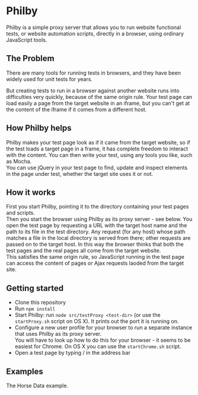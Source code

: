 Philby
======

Philby is a simple proxy server that allows you to run website functional tests, or website automation scripts, directly in a browser, using ordinary JavaScript tools.

The Problem
-----------

There are many tools for running tests in browsers, and they have been widely used for unit tests for years.

But creating tests to run in a browser against another website runs into difficulties very quickly, because of the same origin rule.
Your test page can load easily a page from the target website in an iframe, but you can't get at the content of the iframe if it comes from a different host.

How Philby helps
----------------

Philby makes your test page look as if it came from the target website, so if the test loads a target page in a frame, it has complete freedom to interact with the content.
You can then write your test, using any tools you like, such as Mocha.  
You can use jQuery in your test page to find, update and inspect elements in the page under test, whether the target site uses it or not.

How it works
------------

First you start Philby, pointing it to the directory containing your test pages and scripts.  
Then you start the browser using Philby as its proxy server - see below.
You open the test page by requesting a URL with the target host name and the path to its file in the test directory.
Any request (for any host) whose path matches a file in the local directory is served from there; other requests are passed on to the target host.
In this way the browser thinks that both the test pages and the real pages all come from the target website.  
This satisfies the same origin rule, so JavaScript running in the test page can access the content of pages or Ajax requests laoded from the target site.

Getting started
---------------

- Clone this repository
- Run `npm install`
- Start Philby: run `node src/testProxy <test-dir>`  (or use the `startProxy.sh` script on OS X).  It prints out the port it is running on.
- Configure a new user profile for your browser to run a separate instance that uses Philby as its proxy server.  
   You will have to look up how to do this for your browser - it seems to be easiest for Chrome.  On OS X you can use the `startChrome.sh` script.
- Open a test page by typing  <target-host>/<path-to-test-file> in the address bar
   
Examples
--------

The Horse Data example.